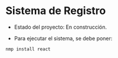 <h1> Sistema de Registro </h1>

- Estado del proyecto: En construcción.

- Para ejecutar el sistema, se debe poner:

```nmp install react```
